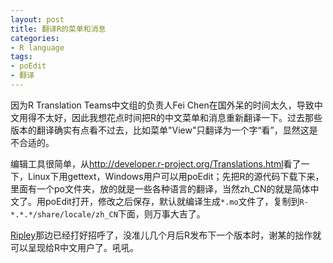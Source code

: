 ```yaml
---
layout: post
title: 翻译R的菜单和消息
categories:
- R language
tags:
- poEdit
- 翻译
---
```


因为R Translation Teams中文组的负责人Fei Chen在国外呆的时间太久，导致中文用得不太好，因此我想花点时间把R的中文菜单和消息重新翻译一下。过去那些版本的翻译确实有点看不过去，比如菜单"View"只翻译为一个字“看”，显然这是不合适的。

编辑工具很简单，从<http://developer.r-project.org/Translations.html>看了一下，Linux下用gettext，Windows用户可以用poEdit；先把R的源代码下载下来，里面有一个po文件夹，放的就是一些各种语言的翻译，当然zh\_CN的就是简体中文了。用poEdit打开，修改之后保存，默认就编译生成`*.mo`文件了，复制到`R-*.*.*/share/locale/zh_CN`下面，则万事大吉了。

[Ripley](http://www.stats.ox.ac.uk/~ripley/)那边已经打好招呼了，没准儿几个月后R发布下一个版本时，谢某的拙作就可以呈现给R中文用户了。吼吼。

